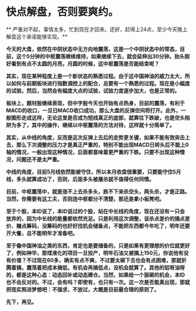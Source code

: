 快点解盘，否则要爽约。
====

			

** 严重对不起，事情太多，忙到现在才回来。还好，赶得上24点，至少今天晚上解盘这个承诺能够实现。**

**今天的大盘，依然在中阴状态中无方向地震荡，这是一个中阴状态中的常态，目前，这个5分钟的中枢震荡继续维持，如果继续下去，就会延伸出30分钟。抬头刚好看到有点不太圆的月亮，月圆的时候，这中枢震荡是否能结束呢？**

**其实，现在某种程度上是一个新状态的熟悉过程。由于这中国神油的威力太大，所以如何与前期板块进行指数调控上的配合，总要有一个熟悉的过程。现在是小幅度的试验，然后，当然会有幅度大点的试验，试验力度逐步加大，也是正常的。**

**板块上，题材股继续表现，但中字股今天也开始有点热身，目前的震荡，有利于MACD的收口，一旦日MACD收口成功，那么大盘的反弹空间将打开。此外，一般图形走成这样，无论这里是否成为短线真正的底部，就算往下跌破，也是空头陷阱为多了，其中的操作，继续以中枢震荡的方法对待，这样就十分简单了。**

**其实，从中线的角度，反而是这次反弹上去后的走势更关键，如果不能有效突击上去，那么下次调整的压力才是真正严重的，特别不能出现MACD日转头后不能上0轴的情况，一般出现这种情况，后面都意味着更严重的下跌。只要不出现这种情况，问题还不是太严重。**

**中线的角度，目前5月线依然能被守住，所以本月收盘很重要，只要能守住5月线，多头就算成功了，否则，后面多头被屠杀就不值得任何同情。**

**目前，中枢震荡中，就是涨不上去杀多头，跌不下来杀空头，两头杀，才是正路。当然，你需要有这工夫，否则连中枢都分不清楚，那还是拿小板凳吧。**

**至于个股，本ID说了，本ID说过的个股，站在中长线的角度，现在还没有一只会放弃的，因为中长线的能量都依然充足。只是利用这次调整，该杀点差价的搞点差价、赚点筹码，没筹码的也好好找机会储备点，不能把东西都今年吃了，明年还要开大餐，总不能明年才准备吧。**

**至于像中国神油之类的东西，肯定也是要储备的，只是如果有更理想的价位就更好了，例如神华，那煤液化的项目一旦投产，明年石油又被搞上150元，你说他有没有价值？不过现在60多，确实有点不爽，不过要太砸下去也会有点困难，那就折腾着搞，震荡着把成本搞低，有机会再搞低点，没机会就算了。其他的铝呀油呀的，都是这种心态：动态回补或动态建仓。当然，如果给一个狠砸的机会，本ID也不会反对的。不过，会有吗？即使有，也只有一次。这一次是否能真出现，那就把现实照进梦想吧：不强求，不放过，大概是目前最合理的原则了。**

**先下，再见。**
